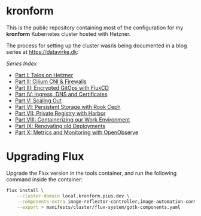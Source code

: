 # kronform

This is the public repository containing most of the configuration for my **kronform** Kubernetes cluster hosted with Hetzner.

The process for setting up the cluster was/is being documented in a blog series at https://datavirke.dk:

*Series Index*
* [Part I: Talos on Hetzner](https://datavirke.dk/posts/bare-metal-kubernetes-part-1-talos-on-hetzner)
* [Part II: Cilium CNI & Firewalls](https://datavirke.dk/posts/bare-metal-kubernetes-part-2-cilium-and-firewalls)
* [Part III: Encrypted GitOps with FluxCD](https://datavirke.dk/posts/bare-metal-kubernetes-part-3-encrypted-gitops-with-fluxcd)
* [Part IV: Ingress, DNS and Certificates](https://datavirke.dk/posts/bare-metal-kubernetes-part-4-ingress-dns-certificates)
* [Part V: Scaling Out](https://datavirke.dk/posts/bare-metal-kubernetes-part-5-scaling-out)
* [Part VI: Persistent Storage with Rook Ceph](https://datavirke.dk/posts/bare-metal-kubernetes-part-6-persistent-storage-with-rook-ceph/)
* [Part VII: Private Registry with Harbor](https://datavirke.dk/posts/bare-metal-kubernetes-part-7-private-registry-with-harbor/)
* [Part VIII: Containerizing our Work Environment](https://datavirke.dk/posts/bare-metal-kubernetes-part-8-containerizing-our-work-environment/)
* [Part IX: Renovating old Deployments](https://datavirke.dk/posts/bare-metal-kubernetes-part-9-renovating-old-deployments/)
* [Part X: Metrics and Monitoring with OpenObserve](https://datavirke.dk/posts/bare-metal-kubernetes-part-10-metrics-and-monitoring-with-openobserve/)


# Upgrading Flux

Upgrade the Flux version in the tools container, and run the following command inside the container:

```bash
flux install \
    --cluster-domain local.kronform.pius.dev \
    --components-extra image-reflector-controller,image-automation-controller \
    --export > manifests/cluster/flux-system/gotk-components.yaml
```
